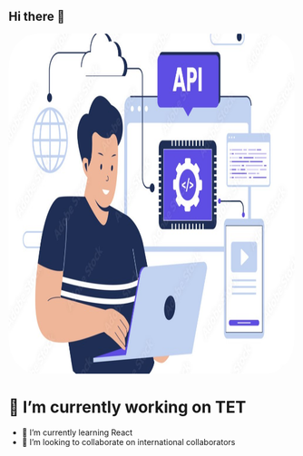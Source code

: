## Hi there 👋

<!--
**AbbasAlizada1380/AbbasAlizada1380** is a ✨ _special_ ✨ repository because its `README.md` (this file) appears on your GitHub profile.

Here are some ideas to get you started:
-->
<img src="./1000_F_835067202_fRNzEFrP4dd8jTgXyndx4nz1EiUTY0c8.jpg" alt="Alt text describing the image" width="900" height="600" style="border-radius: 10%;" />



# 🔭 I’m currently working on TET
- 🌱 I’m currently learning React
- 👯 I’m looking to collaborate on international collaborators
  <!-- 🤔 I’m looking for help with 
- 💬 Ask me about ...
- 📫 How to reach me: abbas.alizadah1380@gmail.com  (+93)777858323   (+93)785468208
- 😄 Pronouns: ...
- ⚡ Fun fact: ...

